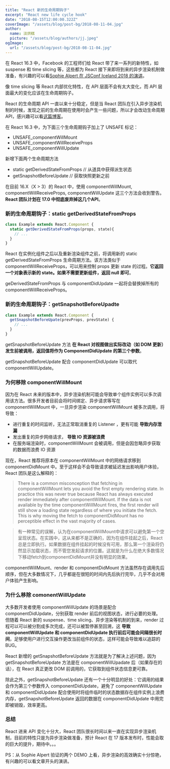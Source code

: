 ```yaml
---
title: "React 新的生命周期钩子"
excerpt: "React new life cycle hook"
date: "2018-08-15T12:00:00.322Z"
coverImage: "/assets/blog/post-bg/2018-08-11-04.jpg"
author:
  name: 淡烘糕
  picture: "/assets/blog/authors/jj.jpeg"
ogImage:
  url: "/assets/blog/post-bg/2018-08-11-04.jpg"
---
```


在 React 16.3 中，Facebook 的工程师们给 React 带了来一系列的新特性，如 suspense 和 time slicing 等，这些都为 React 接下来即将到来的异步渲染机制做准备，有兴趣的可以看[Sophie Alpert 在 JSConf Iceland 2018 的演讲](https://link.juejin.im/?target=https%3A%2F%2Fwww.youtube.com%2Fwatch%3Fv%3Dv6iR3Zk4oDY)。

像 time slicing 等 React 内部优化特性，在 API 层面不会有太大变化，而 API 层面最大的变化应该在生命周期钩子。

React 的生命周期 API 一直以来十分稳定，但是当 React 团队在引入异步渲染机制的时候，发现之前的生命周期在使用时会产生一些问题，所以才会改动生命周期 API，感兴趣可以看[这篇博客](https://link.juejin.im/?target=https%3A%2F%2Freactjs.org%2Fblog%2F2018%2F03%2F27%2Fupdate-on-async-rendering.html%23initializing-state)。

在 React 16.3 中，为下面三个生命周期钩子加上了 UNSAFE 标记：

* UNSAFE_componentWillMount
* UNSAFE_componentWillReceiveProps
* UNSAFE_componentWillUpdate

新增下面两个生命周期方法

* static getDerivedStateFromProps // 从道具中获得派生状态
* getSnapshotBeforeUpdate         // 获取快照更新之前

在目前 16.X（X > 3）的 React 中，使用 componentWillMount, componentWillReceiveProps, componentWillUpdate 这三个方法会收到警告。**React 团队计划在 17.0 中彻底废弃掉这几个API**。

### 新的生命周期钩子：static getDerivedStateFromProps

```jsx
class Example extends React.Component {
  static getDerivedStateFromProps(props, state){
    // ...
  }
}
```

React 在实例化组件之后以及重新渲染组件之前，将调用新的 static getDerivedStateFromProps 生命周期方法。该方法类似于 componentWillReceiveProps，可以用来控制 props 更新 state 的过程。**它返回一个对象表示新的 state。如果不需要更新组件，返回 null 即可**。

geDerivedStateFromProps 与 componentDidUpdate 一起将会替换掉所有的 componentWillReceiveProps。

### 新的生命周期钩子：getSnapshotBeforeUpadte

```jsx
class Example extends React.Component {
  getSnapshotBeforeUpate(prevProps, prevState) {
    // ...
  }
}
```

getSnapshotBeforeUpdate 方法 **在 React 对视图做出实际改动（如 DOM 更新）发生前被调用，返回值将作为 ComponentDidUpdate 的第三个参数**。

getSnapshotBeforeUpdate 配合 componentDidUpdate 可以取代 componentWillUpdate。

### 为何移除 componentWillMount

因为在 React 未来的版本中，异步渲染机制可能会导致单个组件实例可以多次调用该方法。很多开发者目前会将时间绑定、异步请求等写在 componentWillMount 中，一旦异步渲染 componentWillMount 被多次调用，将导致：

* 进行重复的时间监听，无法正常取消重复的 Listener ，更有可能 **导致内存泄漏**
* 发出重复的异步网络请求， **导致 IO 资源被浪费**
* 在服务端渲染时，componentWillMount 会被调用，但是会因忽略异步获取的数据而浪费 IO 资源

现在，React 推荐将原本在 componentWillMount 中的网络请求移到 componentDidMount 中。至于这样会不会导致请求被延迟发出影响用户体验，React 团队是这么解释的：

> There is a common misconception that fetching in componentWillMount lets you avoid the first empty rendering state. In practice this was never true because React has always executed render immediately after componentWillMount. If the data is not available by the time componentWillMount fires, the first render will still show a loading state regardless of where you initiate the fetch. This is why moving the fetch to componentDidMount has no perceptible effect in the vast majority of cases.

> 有一种常见的误解，认为在componentWillMount中请求可以避免第一个空呈现状态。在实践中，这从来都不是正确的，因为在组件挂起之后，React 总是立即执行。如果数据在组件挂起的时候没有可用，那么第一个渲染将仍然显示加载状态，而不管您发起请求的位置。这就是为什么在绝大多数情况下移动fetch到componentDidMount并没有明显的效果。

componentWillMount、render 和 componentDidMount 方法虽然存在调用先后顺序，但在大多数情况下，几乎都是在很短的时间内先后执行完毕，几乎不会对用户体验产生影响。

### 为什么移除 comonentWillUpdate

大多数开发者使用 componentWillUpdate 的场景是配合 componentDidUpdate，分别获取 render 前后的视图状态，进行必要的处理。但随着 React 新的 suspense、time slicing、异步渲染等机制的到来，render 过程可以可以被分割成多次完成，还可以被暂停甚至回溯，这 **导致 componentWillUpdate 和 componentDidUpdate 执行前后可能会间隔很长时间**，足够使用户进行交互操作更改当前组件的状态，这样可能会导致难以追踪的 BUG。

React 新增的 getSnapshotBeforeUpdate 方法就是为了解决上述问题，因为 getSnapshotBeforeUpdate 方法是在 componentWillUpadate 后（如果存在的话），在 React 真正更改 DOM 前调用的，它获取到组件状态信息更可靠。

除此之外，getSnapshotBeforeUpdate 还有一个十分明显的好处：它调用的结果会作为第三个参数传入 componentDidUpdate，避免了 componentWillUpdate 和 componentDidUpdate 配合使用时将组件临时的状态数据存在组件实例上浪费内存，getSnapshotBeforeUpdate 返回的数据在 componentDidUpdate 中用完即被销毁，效率更高。

### 总结

React 进来 API 变化十分大，React 团队很长时间以来一直在实现异步渲染机制，目前的特性只是为异步渲染做准备，预计 React 在 17 版本发布时，性能会取的巨大的提升，期待中。。。

PS：从 Sophie Alpert 验证的两个 DEMO 上看，异步渲染的高效确实十分惊艳，有兴趣的可以看文章开头的演讲。
